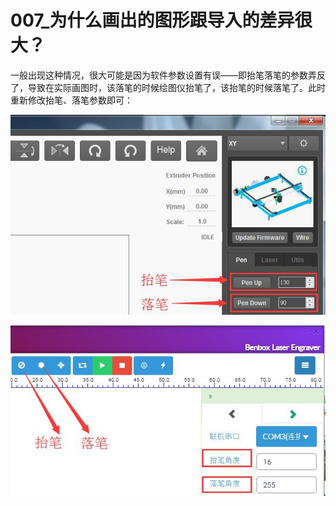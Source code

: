 # 007\_为什么画出的图形跟导入的差异很大？

一般出现这种情况，很大可能是因为软件参数设置有误——即抬笔落笔的参数弄反了，导致在实际画图时，该落笔的时候绘图仪抬笔了，该抬笔的时候落笔了。此时重新修改抬笔、落笔参数即可：

![](../.gitbook/assets/mdraw1.jpg)

![](../.gitbook/assets/benbox1.jpg)

